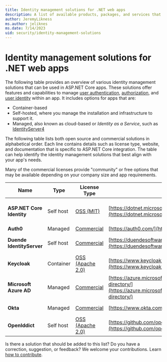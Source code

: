```yaml
---
title: Identity management solutions for .NET web apps
description: A list of available products, packages, and services that enable identity management, including authentication and authorization, for ASP.NET Core web apps.
author: JeremyLikness
ms.author: jeliknes
ms.date: 7/14/2023
uid: security/identity-management-solutions
---
```

# Identity management solutions for .NET web apps

The following table provides an overview of various identity management solutions that can be used in ASP.NET Core apps. These solutions offer features and capabilities to manage [user authentication](xref:security/authentication/index), [authorization](xref:security/authorization/introduction), and [user identity](xref:security/authentication/identity) within an app. It includes options for apps that are:

* Container-based
* Self-hosted, where you manage the installation and infrastructure to support it.
* Managed, also known as cloud-based or *Identity as a Service*, such as [IdentityServer4](https://identityserver4.readthedocs.io/en/latest/)

 The following table lists both open source and commercial solutions in alphabetical order. Each line contains details such as license type, website, and documentation that is specific to ASP.NET Core integration. The table can help identify the identity management solutions that best align with your app's needs.

Many of the commercial licenses provide "community" or free options that may be available depending on your company size and app requirements.

|Name  |Type | License Type  |Website  |Article  |
|---------|-----|--------|---------|---------|
|**ASP.NET Core Identity**| Self host |[OSS (MIT)](https://github.com/dotnet/aspnetcore/blob/main/LICENSE.txt)|[https://dotnet.microsoft.com/](https://dotnet.microsoft.com/apps/aspnet)|[Secure a web app with ASP.NET Core Identity](/training/modules/secure-aspnet-core-identity/)|
|**Auth0**|Managed|[Commercial](https://auth0.com/pricing)|[https://auth0.com/](https://auth0.com/)|[Get started](https://auth0.com/docs/get-started)|
|**Duende IdentityServer**|Self host|[Commercial](https://duendesoftware.com/products/identityserver#pricing)|[https://duendesoftware.com/](https://duendesoftware.com/products/identityserver)|[ASP.NET Identity integration](https://docs.duendesoftware.com/identityserver/v6/aspnet_identity/)|
|**Keycloak**|Container|[OSS (Apache 2.0)](https://github.com/keycloak/keycloak/blob/master/LICENSE.txt)|[https://www.keycloak.org/](https://www.keycloak.org/)|[Keycloak client adapters documentation](https://www.keycloak.org/docs/latest/securing_apps/#client-adapters)|
|**Microsoft Azure AD**|Managed|[Commercial](https://azure.microsoft.com/pricing/details/active-directory/)|[https://azure.microsoft.com/services/active-directory/](https://azure.microsoft.com/services/active-directory/)|[Azure AD documentation](/azure/active-directory/fundamentals/active-directory-whatis)|
|**Okta**|Managed|[Commercial](https://www.okta.com/pricing/)|[https://www.okta.com/](https://www.okta.com/)|[Okta for ASP.NET Core](https://developer.okta.com/code/dotnet/aspnetcore/)|
|**OpenIddict**|Self host|[OSS (Apache 2.0)](https://github.com/openiddict/openiddict-core/blob/dev/LICENSE.md)|[https://github.com/openiddict/openiddict-core](https://github.com/openiddict/openiddict-core)|[OpenIddict Documentation](https://documentation.openiddict.com/)|

Is there a solution that should be added to this list? Do you have a correction, suggestion, or feedback? We welcome your contributions. Learn [how to contribute](https://github.com/dotnet/aspnetcore/blob/main/CONTRIBUTING.md).
